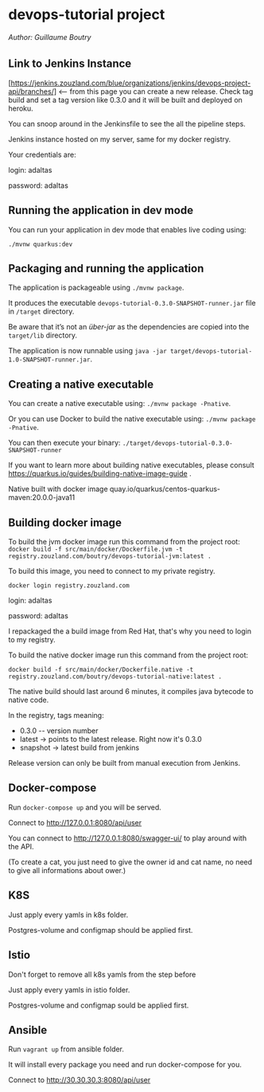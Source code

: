 # devops-tutorial project
###### Author: Guillaume Boutry

## Link to Jenkins Instance
[https://jenkins.zouzland.com/blue/organizations/jenkins/devops-project-api/branches/] <-- from this page you can create a new release. Check tag build and set a tag version like 0.3.0 and it will be built and deployed on heroku.

You can snoop around in the Jenkinsfile to see the all the pipeline steps.

Jenkins instance hosted on my server, same for my docker registry.

Your credentials are:

login: adaltas

password: adaltas

## Running the application in dev mode

You can run your application in dev mode that enables live coding using:
```
./mvnw quarkus:dev
```

## Packaging and running the application

The application is packageable using `./mvnw package`.

It produces the executable `devops-tutorial-0.3.0-SNAPSHOT-runner.jar` file in `/target` directory.

Be aware that it’s not an _über-jar_ as the dependencies are copied into the `target/lib` directory.

The application is now runnable using `java -jar target/devops-tutorial-1.0-SNAPSHOT-runner.jar`.

## Creating a native executable

You can create a native executable using: `./mvnw package -Pnative`.

Or you can use Docker to build the native executable using: `./mvnw package -Pnative`.

You can then execute your binary: `./target/devops-tutorial-0.3.0-SNAPSHOT-runner`

If you want to learn more about building native executables, please consult https://quarkus.io/guides/building-native-image-guide .

Native built with docker image quay.io/quarkus/centos-quarkus-maven:20.0.0-java11

## Building docker image

To build the jvm docker image run this command from the project root: 
`docker build -f src/main/docker/Dockerfile.jvm -t registry.zouzland.com/boutry/devops-tutorial-jvm:latest .`

To build this image, you need to connect to my private registry.

`docker login registry.zouzland.com`

login: adaltas

password: adaltas

I repackaged the a build image from Red Hat, that's why you need to login to my registry.

To build the native docker image run this command from the project root:
```
docker build -f src/main/docker/Dockerfile.native -t registry.zouzland.com/boutry/devops-tutorial-native:latest .
```

The native build should last around 6 minutes, it compiles java bytecode to native code.

In the registry, tags meaning:
- 0.3.0 -- version number
- latest -> points to the latest release. Right now it's 0.3.0
- snapshot -> latest build from jenkins

Release version can only be built from manual execution from Jenkins.

## Docker-compose
Run `docker-compose up` and you will be served.

Connect to http://127.0.0.1:8080/api/user

You can connect to http://127.0.0.1:8080/swagger-ui/ to play around with the API.

(To create a cat, you just need to give the owner id and cat name, no need to give all informations about ower.)

## K8S

Just apply every yamls in k8s folder.

Postgres-volume and configmap should be applied first.

## Istio

Don't forget to remove all k8s yamls from the step before

Just apply every yamls in istio folder.

Postgres-volume and configmap sould be applied first.

## Ansible

Run `vagrant up` from ansible folder.

It will install every package you need and run docker-compose for you.

Connect to http://30.30.30.3:8080/api/user